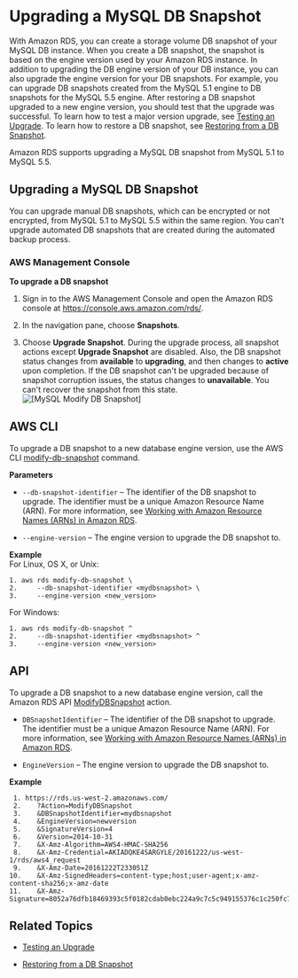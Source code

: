# Upgrading a MySQL DB Snapshot<a name="USER_UpgradeDBSnapshot.MySQL"></a>

With Amazon RDS, you can create a storage volume DB snapshot of your MySQL DB instance\. When you create a DB snapshot, the snapshot is based on the engine version used by your Amazon RDS instance\. In addition to upgrading the DB engine version of your DB instance, you can also upgrade the engine version for your DB snapshots\. For example, you can upgrade DB snapshots created from the MySQL 5\.1 engine to DB snapshots for the MySQL 5\.5 engine\. After restoring a DB snapshot upgraded to a new engine version, you should test that the upgrade was successful\. To learn how to test a major version upgrade, see [Testing an Upgrade](USER_UpgradeDBInstance.MySQL.md#USER_UpgradeDBInstance.MySQL.UpgradeTesting)\. To learn how to restore a DB snapshot, see [Restoring from a DB Snapshot](USER_RestoreFromSnapshot.md)\.

Amazon RDS supports upgrading a MySQL DB snapshot from MySQL 5\.1 to MySQL 5\.5\.

## Upgrading a MySQL DB Snapshot<a name="USER_UpgradeDBSnapshot.MySQL.Upgrading"></a>

You can upgrade manual DB snapshots, which can be encrypted or not encrypted, from MySQL 5\.1 to MySQL 5\.5 within the same region\. You can't upgrade automated DB snapshots that are created during the automated backup process\.

### AWS Management Console<a name="USER_UpgradeDBSnapshot.MySQL.Console"></a>

**To upgrade a DB snapshot**

1. Sign in to the AWS Management Console and open the Amazon RDS console at [https://console\.aws\.amazon\.com/rds/](https://console.aws.amazon.com/rds/)\.

1. In the navigation pane, choose **Snapshots**\.

1. Choose **Upgrade Snapshot**\. During the upgrade process, all snapshot actions except **Upgrade Snapshot** are disabled\. Also, the DB snapshot status changes from **available** to **upgrading**, and then changes to **active** upon completion\. If the DB snapshot can't be upgraded because of snapshot corruption issues, the status changes to **unavailable**\. You can't recover the snapshot from this state\.   
![\[MySQL Modify DB Snapshot\]](http://docs.aws.amazon.com/AmazonRDS/latest/UserGuide/images/MySQL-Upgrade-Snapshot.png)

## AWS CLI<a name="USER_UpgradeDBSnapshot.MySQL.CLI"></a>

To upgrade a DB snapshot to a new database engine version, use the AWS CLI [modify\-db\-snapshot](http://docs.aws.amazon.com/cli/latest/reference/rds/modify-db-snapshot.html) command\. 

**Parameters**

+ `--db-snapshot-identifier` – The identifier of the DB snapshot to upgrade\. The identifier must be a unique Amazon Resource Name \(ARN\)\. For more information, see [Working with Amazon Resource Names \(ARNs\) in Amazon RDS](USER_Tagging.ARN.md)\.

+ `--engine-version` – The engine version to upgrade the DB snapshot to\.

**Example**  
For Linux, OS X, or Unix:  

```
1. aws rds modify-db-snapshot \
2.     --db-snapshot-identifier <mydbsnapshot> \
3.     --engine-version <new_version>
```
For Windows:  

```
1. aws rds modify-db-snapshot ^
2.     --db-snapshot-identifier <mydbsnapshot> ^
3.     --engine-version <new_version>
```

## API<a name="USER_UpgradeDBSnapshot.MySQL.API"></a>

To upgrade a DB snapshot to a new database engine version, call the Amazon RDS API [ ModifyDBSnapshot](http://docs.aws.amazon.com/AmazonRDS/latest/APIReference//API_ModifyDBSnapshot.html) action\. 

+ `DBSnapshotIdentifier` – The identifier of the DB snapshot to upgrade\. The identifier must be a unique Amazon Resource Name \(ARN\)\. For more information, see [Working with Amazon Resource Names \(ARNs\) in Amazon RDS](USER_Tagging.ARN.md)\. 

+ `EngineVersion` – The engine version to upgrade the DB snapshot to\. 

**Example**  

```
 1. https://rds.us-west-2.amazonaws.com/
 2.    ?Action=ModifyDBSnapshot
 3.    &DBSnapshotIdentifier=mydbsnapshot
 4.    &EngineVersion=newversion
 5.    &SignatureVersion=4
 6.    &Version=2014-10-31
 7.    &X-Amz-Algorithm=AWS4-HMAC-SHA256
 8.    &X-Amz-Credential=AKIADQKE4SARGYLE/20161222/us-west-1/rds/aws4_request
 9.    &X-Amz-Date=20161222T233051Z
10.    &X-Amz-SignedHeaders=content-type;host;user-agent;x-amz-content-sha256;x-amz-date
11.    &X-Amz-Signature=8052a76dfb18469393c5f0182cdab0ebc224a9c7c5c949155376c1c250fc7ec3
```

## Related Topics<a name="USER_UpgradeDBSnapshot.MySQL.Related"></a>

+ [Testing an Upgrade](USER_UpgradeDBInstance.MySQL.md#USER_UpgradeDBInstance.MySQL.UpgradeTesting)

+ [Restoring from a DB Snapshot](USER_RestoreFromSnapshot.md)